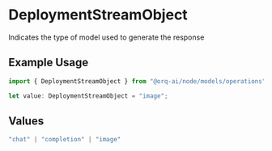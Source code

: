 # DeploymentStreamObject

Indicates the type of model used to generate the response

## Example Usage

```typescript
import { DeploymentStreamObject } from "@orq-ai/node/models/operations";

let value: DeploymentStreamObject = "image";
```

## Values

```typescript
"chat" | "completion" | "image"
```